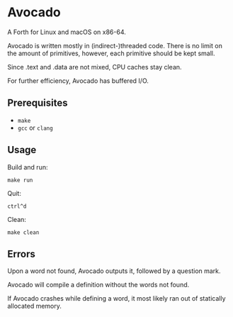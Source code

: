 # Avocado

A Forth for Linux and macOS on x86-64.

Avocado is written mostly in (indirect-)threaded code. There is no limit on the amount of primitives, however, each primitive should be kept small.

Since .text and .data are not mixed, CPU caches stay clean.

For further efficiency, Avocado has buffered I/O.

## Prerequisites

* `make`
* `gcc` or `clang`

## Usage

Build and run:

	make run

Quit:

	ctrl^d

Clean:

	make clean

## Errors

Upon a word not found, Avocado outputs it, followed by a question mark.

Avocado will compile a definition without the words not found.

If Avocado crashes while defining a word, it most likely ran out of statically allocated memory.
